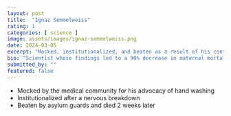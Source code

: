 ```yaml
---
layout: post
title:  "Ignaz Semmelweiss"
rating: 1
categories: [ science ]
image: assets/images/ignaz-semmelweiss.png
date: 2024-03-05
excerpt: "Mocked, institutionalized, and beaten as a result of his controversial advocacy for ... hand washing"
bio: "Scientist whose findings led to a 90% decrease in maternal mortality"
submitted_by: ""
featured: false
---
```


- Mocked by the medical community for his advocacy of hand washing
- Institutionalized after a nervous breakdown
- Beaten by asylum guards and died 2 weeks later

